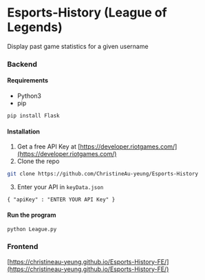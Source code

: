 # Esports-History (League of Legends)
Display past game statistics for a given username

### Backend

#### Requirements

* Python3
* pip
```sh
pip install Flask
```

#### Installation
1. Get a free API Key at [https://developer.riotgames.com/](https://developer.riotgames.com/)
2. Clone the repo
 ```sh
 git clone https://github.com/ChristineAu-yeung/Esports-History
 ```
3. Enter your API in `keyData.json`
 ```JS
 { "apiKey" : "ENTER YOUR API Key" }
 ```

#### Run the program
```
python League.py
```

### Frontend

[https://christineau-yeung.github.io/Esports-History-FE/](https://christineau-yeung.github.io/Esports-History-FE/)

